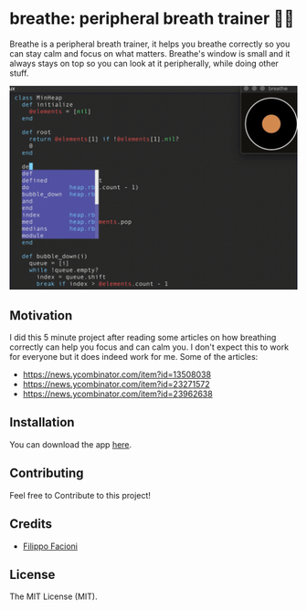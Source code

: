 # breathe: peripheral breath trainer 💨💨

Breathe is a peripheral breath trainer, it helps you breathe correctly so you can stay calm and focus on what matters. Breathe's window is small and it always stays on top so you can look at it peripherally, while doing other stuff.

![Alt Text](./github.gif)

## Motivation
I did this 5 minute project after reading some articles on how breathing correctly can help you focus and can calm you. I don't expect this to work for everyone but it does indeed work for me. Some of the articles:
- https://news.ycombinator.com/item?id=13508038
- https://news.ycombinator.com/item?id=23271572
- https://news.ycombinator.com/item?id=23962638

## Installation

You can download the app [here](https://github.com/filipeisho/breathe/releases).

## Contributing

Feel free to Contribute to this project!

## Credits

-   [Filippo Facioni](https://github.com/filipeisho)

## License

The MIT License (MIT).
